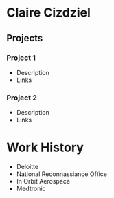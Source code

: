 # Claire Cizdziel


## Projects
### Project 1
- Description
- Links

### Project 2
- Description
- Links

# Work History
- Deloitte
- National Reconnassiance Office
- In Orbit Aerospace
- Medtronic

